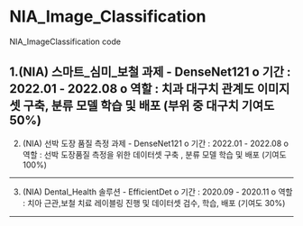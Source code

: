 # NIA_Image_Classification
NIA_ImageClassification code 

1.(NIA) 스마트_심미_보철 과제 - DenseNet121
o 기간 : 2022.01 - 2022.08
o 역할 : 치과 대구치 관계도 이미지셋 구축, 분류 모델 학습 및 배포 (부위 중 대구치 기여도 50%)
------------------------------------------------------------------------------------------------

2. (NIA) 선박 도장 품질 측정 과제 - DenseNet121
o 기간 : 2022.01 - 2022.08
o 역할 : 선박 도장품질 측정을 위한 데이터셋 구축 , 분류 모델 학습 및 배포 (기여도 100%)
------------------------------------------------------------------------------------------------

3. (NIA) Dental_Health 솔루션 - EfficientDet
o 기간 : 2020.09 - 2020.11
o 역할 : 치아 근관,보철 치료 레이블링 진행 및 데이터셋 검수, 학습, 배포 (기여도 30%)
------------------------------------------------------------------------------------------------
